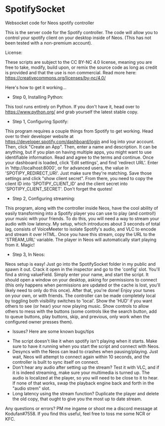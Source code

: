 # SpotifySocket
 Websocket code for Neos spotify controller

This is the server code for the Spotify controller. The code will allow you to control your spotify client on your desktop inside of Neos. (This has not been tested with a non-premium account).

License:

These scripts are subject to the CC BY-NC 4.0 license, meaning you are free to take, modify, build upon, or remix the source code as long as credit is provided and that the use is non commercial. Read more here: https://creativecommons.org/licenses/by-nc/4.0/

Here's how to get it working...

* Step 0, Installing Python:

This tool runs entirely on Python. If you don't have it, head over to https://www.python.org/ and grab yourself the latest stable copy.

* Step 1, Configuring Spotify:

This program requires a couple things from Spotify to get working. Head over to their developer website at https://developer.spotify.com/dashboard/login and log into your account. Then, click "Create an App". Then, enter a name and description. It can be anything, but if you plan on having multiple apps, you might want to use identifiable information. Read and agree to the terms and continue. Once your dashboard is loaded, click 'Edit settings', and find 'redirect URL'. Enter in 'http://localhost:8000', or for advanced users, the value in 'SPOTIPY_REDIRECT_URI'. Just make sure they're matching. Save those settings and click "show client secret". From there, you need to copy the client ID into 'SPOTIPY_CLIENT_ID' and the client secret into 'SPOTIPY_CLIENT_SECRET'. Don't forget the quotes!

* Step 2, Configuring streaming:

This program, along with the controller inside Neos, have the cool ability of easily transforming into a Spotify player you can use to play (and control!) your music with your friends. To do this, you will need a way to stream your audio with low latency. My setup, which introduces about 3 seconds of total lag, consists of VoiceMeeter to isolate Spotify's audio, and VLC to encode and stream it over HTML. Once you have this stream, copy the URL to the 'STREAM_URL' variable. The player in Neos will automatically start playing from it. Magic! 

* Step 3, In Neos:

Neos setup is easy! Just go into the SpotifySocket folder in my public and spawn it out. Crack it open in the inspector and go to the 'config' slot. You'll find a string valueField. Simply enter your name, and start the script. It should open a window on your desktop, asking for permissions to connect (this only happens when permissions are updated or the cache is lost, you'll likely need to only do this once). After that, you're done! Enjoy your tunes on your own, or with friends. The controller can be made completely local by toggling both visibility switches to 'local'. Show the 'HUD' if you want others to see (or hear) your now playing music. Show controls to allow others to mess with the buttons (some controls like the search button, add to queue buttons, play buttons, skip, and previous, only work when the configured owner presses them). 

* Issues? Here are some known bugs/tips

- The script doesn't like it when spotify isn't playing when it starts. Make sure to have it running when you start the script and connect with Neos.
- Desyncs with the Neos can lead to crashes when pausing/playing. Just wait, Neos will attempt to connect again within 10 seconds, and the controller is built to sync itself on connect.
- Don't hear any audio after setting up the stream? Test it with VLC, and if it is indeed streaming, make sure your multimedia is turned up. The audio is localized at the player, so you will need to be close to it to hear. If none of that works, swap the playback engine back and forth in the "audio strem" slot. 
- Long latency using the stream function? Duplicate the player and delete the old copy, that ought to give you the most up to date stream.

Any questions or errors? PM me ingame or shoot me a discord message at Kodufan#7558. If you find this useful, feel free to toss me some NCR or KFC.
